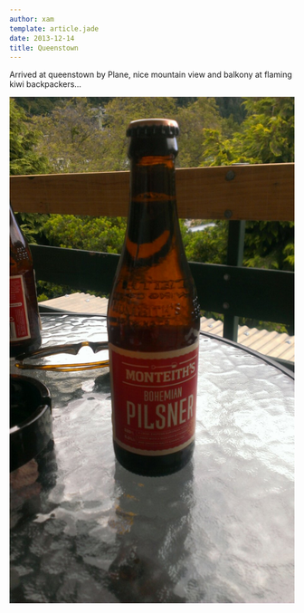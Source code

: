 ```yaml
---
author: xam
template: article.jade
date: 2013-12-14
title: Queenstown
---
```


Arrived at queenstown by Plane, nice mountain view and balkony at flaming kiwi backpackers…

![Photo](img1.jpg)
